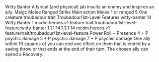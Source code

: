 <ability>
  <name>Witty Banter</name>
  <flavor>A lyrical (and physical) jab insults an enemy and inspires an ally.</flavor>
  <keywords>
    <keyword>Maigc</keyword>
    <keyword>Melee</keyword>
    <keyword>Ranged</keyword>
    <keyword>Strike</keyword>
  </keywords>
  <type>Main action</type>
  <distance>Melee 1 or ranged 5</distance>
  <target>One creature</target>
  <metadata>
    <class>troubadour</class>
    <feature_type>trait</feature_type>
    <file_dpath>Troubadour/1st-Level Features</file_dpath>
    <item_id>witty-banter</item_id>
    <item_index>14</item_index>
    <item_name>Witty Banter</item_name>
    <level>1</level>
    <scc>mcdm.heroes.v1:feature.trait.troubadour.1st-level-feature:witty-banter</scc>
    <scdc>1.1.1:14.1.3.1:14</scdc>
    <source>mcdm.heroes.v1</source>
    <type>feature/trait/troubadour/1st-level-feature</type>
  </metadata>
  <effects>
    <effect type="roll">
      <roll>Power Roll + Presence</roll>
      <t1>4 + P psychic damage</t1>
      <t2>5 + P psychic damage</t2>
      <t3>7 + P psychic damage</t3>
    </effect>
    <effect type="mundane">One ally within 10 squares of you can end one effect on them that is ended by a saving throw or that ends at the end of their turn.</effect>
    <effect type="mundane" cost="Spend 1 Drama">The chosen ally can spend a Recovery.</effect>
  </effects>
</ability>
